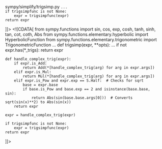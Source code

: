 <change>
<file change-number-for-this-file="1">sympy/simplify/trigsimp.py</file>
<original line-count="24" no-ellipsis="true"><![CDATA[
from sympy.functions import sin, cos, exp, cosh, tanh, sinh, tan, cot, coth
from sympy.functions.elementary.hyperbolic import HyperbolicFunction
from sympy.functions.elementary.trigonometric import TrigonometricFunction
...
def trigsimp(expr, **opts):
    ...
    if not expr.has(*_trigs):
        return expr

    ...
    if trigsimpfunc is not None:
        expr = trigsimpfunc(expr)
    return expr
]]></original>
<modified no-ellipsis="true"><![CDATA[
from sympy.functions import sin, cos, exp, cosh, tanh, sinh, tan, cot, coth, Abs
from sympy.functions.elementary.hyperbolic import HyperbolicFunction
from sympy.functions.elementary.trigonometric import TrigonometricFunction
...
def trigsimp(expr, **opts):
    ...
    if not expr.has(*_trigs):
        return expr

    def handle_complex_trig(expr):
        if expr.is_Add:
            return Add(*[handle_complex_trig(arg) for arg in expr.args])
        elif expr.is_Mul:
            return Mul(*[handle_complex_trig(arg) for arg in expr.args])
        elif expr.is_Pow and expr.exp == S.Half:  # Checks for sqrt
            base = expr.base
            if base.is_Pow and base.exp == 2 and isinstance(base.base, sin):
                return Abs(sin(base.base.args[0]))  # Converts sqrt(sin(x)**2) to Abs(sin(x))
        return expr

    expr = handle_complex_trig(expr)

    if trigsimpfunc is not None:
        expr = trigsimpfunc(expr)
    return expr
]]></modified>
</change>
